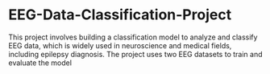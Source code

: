 # EEG-Data-Classification-Project
This project involves building a classification model to analyze and classify EEG data, which is widely used in neuroscience and medical fields, including epilepsy diagnosis. The project uses two EEG datasets to train and evaluate the model
